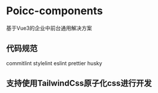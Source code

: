 # Poicc-components
基于Vue3的企业中前台通用解决方案

## 代码规范
commitlint
stylelint
eslint
prettier
husky

## 支持使用TailwindCss原子化css进行开发
